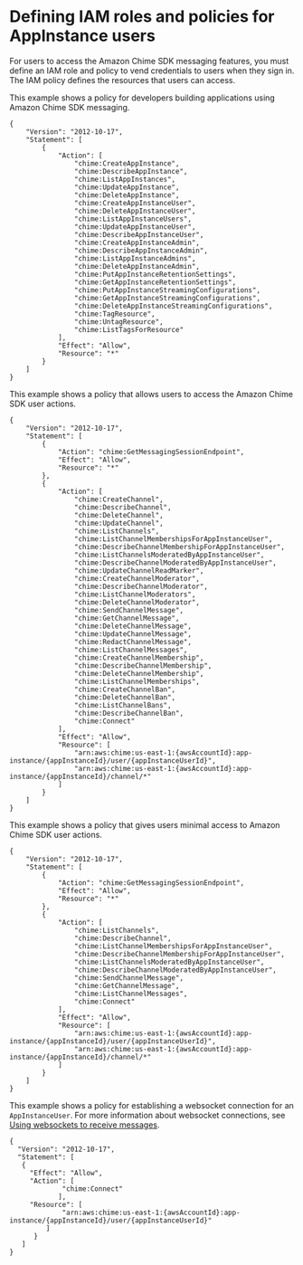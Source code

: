 # Defining IAM roles and policies for AppInstance users<a name="iam-roles"></a>

For users to access the Amazon Chime SDK messaging features, you must define an IAM role and policy to vend credentials to users when they sign in\. The IAM policy defines the resources that users can access\.

This example shows a policy for developers building applications using Amazon Chime SDK messaging\.

```
{
    "Version": "2012-10-17",
    "Statement": [
        {
            "Action": [
                "chime:CreateAppInstance",
                "chime:DescribeAppInstance",
                "chime:ListAppInstances",
                "chime:UpdateAppInstance",
                "chime:DeleteAppInstance",
                "chime:CreateAppInstanceUser",
                "chime:DeleteAppInstanceUser",
                "chime:ListAppInstanceUsers",
                "chime:UpdateAppInstanceUser",
                "chime:DescribeAppInstanceUser",
                "chime:CreateAppInstanceAdmin",
                "chime:DescribeAppInstanceAdmin",
                "chime:ListAppInstanceAdmins",
                "chime:DeleteAppInstanceAdmin",
                "chime:PutAppInstanceRetentionSettings",
                "chime:GetAppInstanceRetentionSettings",
                "chime:PutAppInstanceStreamingConfigurations",
                "chime:GetAppInstanceStreamingConfigurations",
                "chime:DeleteAppInstanceStreamingConfigurations",
                "chime:TagResource",
                "chime:UntagResource",
                "chime:ListTagsForResource"
            ],
            "Effect": "Allow",
            "Resource": "*"
        }
    ]
}
```

This example shows a policy that allows users to access the Amazon Chime SDK user actions\.

```
{
    "Version": "2012-10-17",
    "Statement": [
        {
            "Action": "chime:GetMessagingSessionEndpoint",
            "Effect": "Allow",
            "Resource": "*"
        },
        {
            "Action": [
                "chime:CreateChannel",
                "chime:DescribeChannel",
                "chime:DeleteChannel",
                "chime:UpdateChannel",
                "chime:ListChannels",
                "chime:ListChannelMembershipsForAppInstanceUser",
                "chime:DescribeChannelMembershipForAppInstanceUser",
                "chime:ListChannelsModeratedByAppInstanceUser",
                "chime:DescribeChannelModeratedByAppInstanceUser",
                "chime:UpdateChannelReadMarker",
                "chime:CreateChannelModerator",
                "chime:DescribeChannelModerator",
                "chime:ListChannelModerators",
                "chime:DeleteChannelModerator",
                "chime:SendChannelMessage",
                "chime:GetChannelMessage",
                "chime:DeleteChannelMessage",
                "chime:UpdateChannelMessage",
                "chime:RedactChannelMessage",
                "chime:ListChannelMessages",
                "chime:CreateChannelMembership",
                "chime:DescribeChannelMembership",
                "chime:DeleteChannelMembership",
                "chime:ListChannelMemberships",
                "chime:CreateChannelBan",
                "chime:DeleteChannelBan",
                "chime:ListChannelBans",
                "chime:DescribeChannelBan",
                "chime:Connect"
            ],
            "Effect": "Allow",
            "Resource": [
                "arn:aws:chime:us-east-1:{awsAccountId}:app-instance/{appInstanceId}/user/{appInstanceUserId}",
                "arn:aws:chime:us-east-1:{awsAccountId}:app-instance/{appInstanceId}/channel/*"
            ]
        }
    ]
}
```

This example shows a policy that gives users minimal access to Amazon Chime SDK user actions\.

```
{
    "Version": "2012-10-17",
    "Statement": [
        {
            "Action": "chime:GetMessagingSessionEndpoint",
            "Effect": "Allow",
            "Resource": "*"
        },
        {
            "Action": [
                "chime:ListChannels",
                "chime:DescribeChannel",
                "chime:ListChannelMembershipsForAppInstanceUser",
                "chime:DescribeChannelMembershipForAppInstanceUser",
                "chime:ListChannelsModeratedByAppInstanceUser",
                "chime:DescribeChannelModeratedByAppInstanceUser",
                "chime:SendChannelMessage",
                "chime:GetChannelMessage",
                "chime:ListChannelMessages",
                "chime:Connect"
            ],
            "Effect": "Allow",
            "Resource": [
                "arn:aws:chime:us-east-1:{awsAccountId}:app-instance/{appInstanceId}/user/{appInstanceUserId}",
                "arn:aws:chime:us-east-1:{awsAccountId}:app-instance/{appInstanceId}/channel/*"
            ]
        }
    ]
}
```

This example shows a policy for establishing a websocket connection for an `AppInstanceUser`\. For more information about websocket connections, see [Using websockets to receive messages](websockets.md)\.

```
{
  "Version": "2012-10-17",
  "Statement": [
   {
     "Effect": "Allow",
     "Action": [
             "chime:Connect"
            ],
     "Resource": [
             "arn:aws:chime:us-east-1:{awsAccountId}:app-instance/{appInstanceId}/user/{appInstanceUserId}"
         ]
      }
   ]
}
```